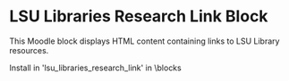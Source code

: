 # LSU Libraries Research Link Block

This Moodle block displays HTML content containing links to LSU Library resources.

Install in 'lsu_libraries_research_link' in \blocks